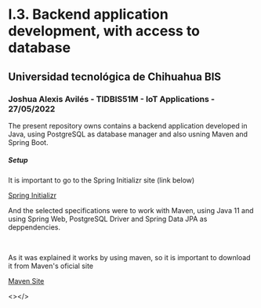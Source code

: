 <h1>I.3. Backend application development, with access to database</h1>

<h2>Universidad tecnológica de Chihuahua BIS</h2>

<h3>Joshua Alexis Avilés - TIDBIS51M - IoT Applications - 27/05/2022</h3>

<p>The present repository owns contains a backend application developed in Java, using PostgreSQL as database manager and also usning Maven and Spring Boot.</p>

<h5>Setup</h5>

<p>It is important to go to the Spring Initializr site (link below)</p>

<a href="https://start.spring.io/">Spring Initializr</a>

<p>And the selected specifications were to work with Maven, using Java 11 and using Spring Web, PostgreSQL Driver and Spring Data JPA as deppendencies.</p>

<img href="https://github.com/JoshuaAv07/Backend-App-DB-Connection/blob/master/images/0.PNG?raw=true"/>
<img href="https://github.com/JoshuaAv07/Backend-App-DB-Connection/blob/master/images/1.1.PNG?raw=true"/>
<img href="https://github.com/JoshuaAv07/Backend-App-DB-Connection/blob/master/images/1.2.PNG?raw=true"/>
<img href="https://github.com/JoshuaAv07/Backend-App-DB-Connection/blob/master/images/1.9.PNG?raw=true"/>

<p>As it was explained it works by using maven, so it is important to download it from Maven's oficial site</p>

<a href="https://maven.apache.org/">Maven Site</a>

<></>
<image href="">